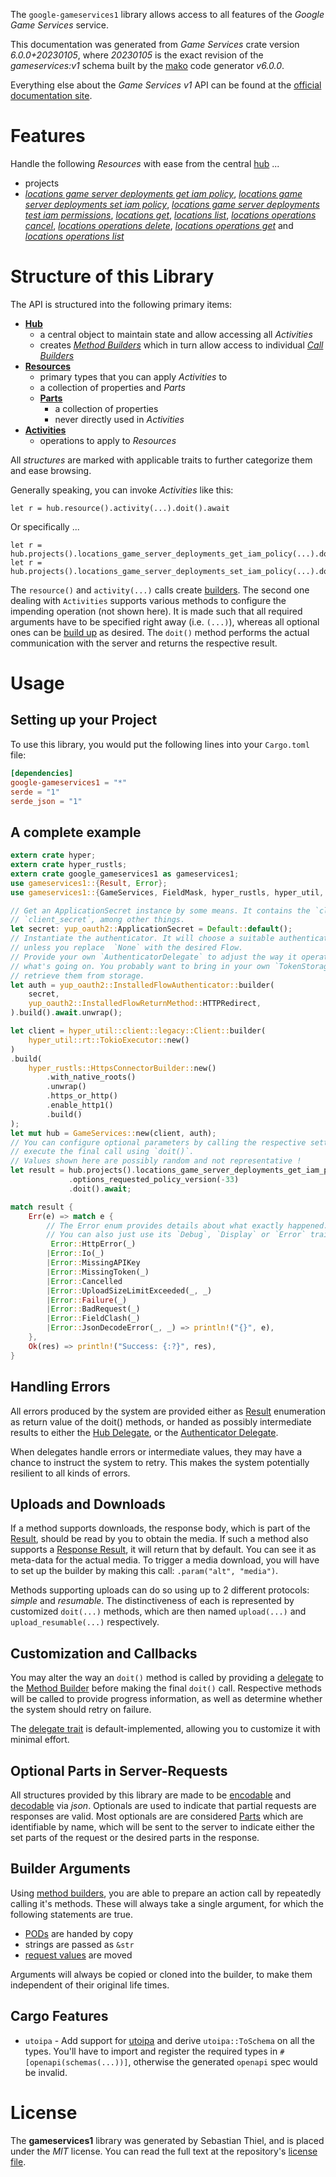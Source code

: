 <!---
DO NOT EDIT !
This file was generated automatically from 'src/generator/templates/api/README.md.mako'
DO NOT EDIT !
-->
The `google-gameservices1` library allows access to all features of the *Google Game Services* service.

This documentation was generated from *Game Services* crate version *6.0.0+20230105*, where *20230105* is the exact revision of the *gameservices:v1* schema built by the [mako](http://www.makotemplates.org/) code generator *v6.0.0*.

Everything else about the *Game Services* *v1* API can be found at the
[official documentation site](https://cloud.google.com/solutions/gaming/).
# Features

Handle the following *Resources* with ease from the central [hub](https://docs.rs/google-gameservices1/6.0.0+20230105/google_gameservices1/GameServices) ...

* projects
 * [*locations game server deployments get iam policy*](https://docs.rs/google-gameservices1/6.0.0+20230105/google_gameservices1/api::ProjectLocationGameServerDeploymentGetIamPolicyCall), [*locations game server deployments set iam policy*](https://docs.rs/google-gameservices1/6.0.0+20230105/google_gameservices1/api::ProjectLocationGameServerDeploymentSetIamPolicyCall), [*locations game server deployments test iam permissions*](https://docs.rs/google-gameservices1/6.0.0+20230105/google_gameservices1/api::ProjectLocationGameServerDeploymentTestIamPermissionCall), [*locations get*](https://docs.rs/google-gameservices1/6.0.0+20230105/google_gameservices1/api::ProjectLocationGetCall), [*locations list*](https://docs.rs/google-gameservices1/6.0.0+20230105/google_gameservices1/api::ProjectLocationListCall), [*locations operations cancel*](https://docs.rs/google-gameservices1/6.0.0+20230105/google_gameservices1/api::ProjectLocationOperationCancelCall), [*locations operations delete*](https://docs.rs/google-gameservices1/6.0.0+20230105/google_gameservices1/api::ProjectLocationOperationDeleteCall), [*locations operations get*](https://docs.rs/google-gameservices1/6.0.0+20230105/google_gameservices1/api::ProjectLocationOperationGetCall) and [*locations operations list*](https://docs.rs/google-gameservices1/6.0.0+20230105/google_gameservices1/api::ProjectLocationOperationListCall)




# Structure of this Library

The API is structured into the following primary items:

* **[Hub](https://docs.rs/google-gameservices1/6.0.0+20230105/google_gameservices1/GameServices)**
    * a central object to maintain state and allow accessing all *Activities*
    * creates [*Method Builders*](https://docs.rs/google-gameservices1/6.0.0+20230105/google_gameservices1/common::MethodsBuilder) which in turn
      allow access to individual [*Call Builders*](https://docs.rs/google-gameservices1/6.0.0+20230105/google_gameservices1/common::CallBuilder)
* **[Resources](https://docs.rs/google-gameservices1/6.0.0+20230105/google_gameservices1/common::Resource)**
    * primary types that you can apply *Activities* to
    * a collection of properties and *Parts*
    * **[Parts](https://docs.rs/google-gameservices1/6.0.0+20230105/google_gameservices1/common::Part)**
        * a collection of properties
        * never directly used in *Activities*
* **[Activities](https://docs.rs/google-gameservices1/6.0.0+20230105/google_gameservices1/common::CallBuilder)**
    * operations to apply to *Resources*

All *structures* are marked with applicable traits to further categorize them and ease browsing.

Generally speaking, you can invoke *Activities* like this:

```Rust,ignore
let r = hub.resource().activity(...).doit().await
```

Or specifically ...

```ignore
let r = hub.projects().locations_game_server_deployments_get_iam_policy(...).doit().await
let r = hub.projects().locations_game_server_deployments_set_iam_policy(...).doit().await
```

The `resource()` and `activity(...)` calls create [builders][builder-pattern]. The second one dealing with `Activities`
supports various methods to configure the impending operation (not shown here). It is made such that all required arguments have to be
specified right away (i.e. `(...)`), whereas all optional ones can be [build up][builder-pattern] as desired.
The `doit()` method performs the actual communication with the server and returns the respective result.

# Usage

## Setting up your Project

To use this library, you would put the following lines into your `Cargo.toml` file:

```toml
[dependencies]
google-gameservices1 = "*"
serde = "1"
serde_json = "1"
```

## A complete example

```Rust
extern crate hyper;
extern crate hyper_rustls;
extern crate google_gameservices1 as gameservices1;
use gameservices1::{Result, Error};
use gameservices1::{GameServices, FieldMask, hyper_rustls, hyper_util, yup_oauth2};

// Get an ApplicationSecret instance by some means. It contains the `client_id` and
// `client_secret`, among other things.
let secret: yup_oauth2::ApplicationSecret = Default::default();
// Instantiate the authenticator. It will choose a suitable authentication flow for you,
// unless you replace  `None` with the desired Flow.
// Provide your own `AuthenticatorDelegate` to adjust the way it operates and get feedback about
// what's going on. You probably want to bring in your own `TokenStorage` to persist tokens and
// retrieve them from storage.
let auth = yup_oauth2::InstalledFlowAuthenticator::builder(
    secret,
    yup_oauth2::InstalledFlowReturnMethod::HTTPRedirect,
).build().await.unwrap();

let client = hyper_util::client::legacy::Client::builder(
    hyper_util::rt::TokioExecutor::new()
)
.build(
    hyper_rustls::HttpsConnectorBuilder::new()
        .with_native_roots()
        .unwrap()
        .https_or_http()
        .enable_http1()
        .build()
);
let mut hub = GameServices::new(client, auth);
// You can configure optional parameters by calling the respective setters at will, and
// execute the final call using `doit()`.
// Values shown here are possibly random and not representative !
let result = hub.projects().locations_game_server_deployments_get_iam_policy("resource")
             .options_requested_policy_version(-33)
             .doit().await;

match result {
    Err(e) => match e {
        // The Error enum provides details about what exactly happened.
        // You can also just use its `Debug`, `Display` or `Error` traits
         Error::HttpError(_)
        |Error::Io(_)
        |Error::MissingAPIKey
        |Error::MissingToken(_)
        |Error::Cancelled
        |Error::UploadSizeLimitExceeded(_, _)
        |Error::Failure(_)
        |Error::BadRequest(_)
        |Error::FieldClash(_)
        |Error::JsonDecodeError(_, _) => println!("{}", e),
    },
    Ok(res) => println!("Success: {:?}", res),
}

```
## Handling Errors

All errors produced by the system are provided either as [Result](https://docs.rs/google-gameservices1/6.0.0+20230105/google_gameservices1/common::Result) enumeration as return value of
the doit() methods, or handed as possibly intermediate results to either the
[Hub Delegate](https://docs.rs/google-gameservices1/6.0.0+20230105/google_gameservices1/common::Delegate), or the [Authenticator Delegate](https://docs.rs/yup-oauth2/*/yup_oauth2/trait.AuthenticatorDelegate.html).

When delegates handle errors or intermediate values, they may have a chance to instruct the system to retry. This
makes the system potentially resilient to all kinds of errors.

## Uploads and Downloads
If a method supports downloads, the response body, which is part of the [Result](https://docs.rs/google-gameservices1/6.0.0+20230105/google_gameservices1/common::Result), should be
read by you to obtain the media.
If such a method also supports a [Response Result](https://docs.rs/google-gameservices1/6.0.0+20230105/google_gameservices1/common::ResponseResult), it will return that by default.
You can see it as meta-data for the actual media. To trigger a media download, you will have to set up the builder by making
this call: `.param("alt", "media")`.

Methods supporting uploads can do so using up to 2 different protocols:
*simple* and *resumable*. The distinctiveness of each is represented by customized
`doit(...)` methods, which are then named `upload(...)` and `upload_resumable(...)` respectively.

## Customization and Callbacks

You may alter the way an `doit()` method is called by providing a [delegate](https://docs.rs/google-gameservices1/6.0.0+20230105/google_gameservices1/common::Delegate) to the
[Method Builder](https://docs.rs/google-gameservices1/6.0.0+20230105/google_gameservices1/common::CallBuilder) before making the final `doit()` call.
Respective methods will be called to provide progress information, as well as determine whether the system should
retry on failure.

The [delegate trait](https://docs.rs/google-gameservices1/6.0.0+20230105/google_gameservices1/common::Delegate) is default-implemented, allowing you to customize it with minimal effort.

## Optional Parts in Server-Requests

All structures provided by this library are made to be [encodable](https://docs.rs/google-gameservices1/6.0.0+20230105/google_gameservices1/common::RequestValue) and
[decodable](https://docs.rs/google-gameservices1/6.0.0+20230105/google_gameservices1/common::ResponseResult) via *json*. Optionals are used to indicate that partial requests are responses
are valid.
Most optionals are are considered [Parts](https://docs.rs/google-gameservices1/6.0.0+20230105/google_gameservices1/common::Part) which are identifiable by name, which will be sent to
the server to indicate either the set parts of the request or the desired parts in the response.

## Builder Arguments

Using [method builders](https://docs.rs/google-gameservices1/6.0.0+20230105/google_gameservices1/common::CallBuilder), you are able to prepare an action call by repeatedly calling it's methods.
These will always take a single argument, for which the following statements are true.

* [PODs][wiki-pod] are handed by copy
* strings are passed as `&str`
* [request values](https://docs.rs/google-gameservices1/6.0.0+20230105/google_gameservices1/common::RequestValue) are moved

Arguments will always be copied or cloned into the builder, to make them independent of their original life times.

[wiki-pod]: http://en.wikipedia.org/wiki/Plain_old_data_structure
[builder-pattern]: http://en.wikipedia.org/wiki/Builder_pattern
[google-go-api]: https://github.com/google/google-api-go-client

## Cargo Features

* `utoipa` - Add support for [utoipa](https://crates.io/crates/utoipa) and derive `utoipa::ToSchema` on all
the types. You'll have to import and register the required types in `#[openapi(schemas(...))]`, otherwise the
generated `openapi` spec would be invalid.


# License
The **gameservices1** library was generated by Sebastian Thiel, and is placed
under the *MIT* license.
You can read the full text at the repository's [license file][repo-license].

[repo-license]: https://github.com/Byron/google-apis-rsblob/main/LICENSE.md

